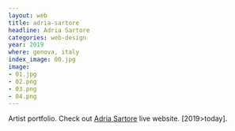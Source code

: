 ```yaml
---
layout: web
title: adria-sartore
headline: Adria Sartore
categories: web-design
year: 2019
where: genova, italy
index_image: 00.jpg
image:
- 01.jpg
- 02.png
- 03.png
- 04.png
---
```

Artist portfolio.
Check out [Adria Sartore](https://adriasartore.com?source=rokma.com) live website.
[2019>today].
